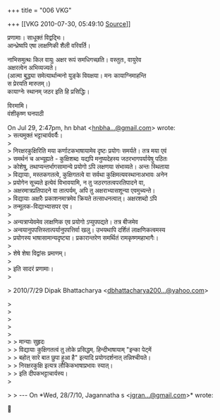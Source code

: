 +++
title = "006 VKG"

+++
[[VKG	2010-07-30, 05:49:10 [Source](https://groups.google.com/g/bvparishat/c/GpiTILzrroo)]]



प्रणामाः। साधूक्तं विद्वद्भिः।  
आन्ध्रेष्वपि एषा लाक्षणिकी शैली वरिवर्ति।

नाभिसमुत्थः किल वायुः अक्षर रूपं समधिगच्छति। वस्तुतः, वायुरेव  
अक्षरत्वेन अभिव्यज्यते।  
(आत्मा बु्द्ध्या समेत्यार्थान्मनो युङ्के विवक्षया। मनः कायाग्निमाहन्ति  
स प्रेरयति मारुतम्।)  
कायाग्नेः स्थानम् जठर इति हि प्रसिद्धिः।

विरमामि।  
वंशीकृष्ण घनपाठी

On Jul 29, 2:47pm, hn bhat \<[hnbha...@gmail.com]()\> wrote:  
\> सत्यमुक्तं भट्टाचार्यवर्यैः।  
\>  
\> निरक्षरकुक्षिरिति मया कर्णाटकभाषायामेव दृष्टः प्रयोगः समर्यते। तत्र मया एवं  
\> समर्थनं च अभ्यूह्यते - कुक्षिशब्दः यद्यपि मनुष्यदेहस्य जठरभागपर्यायेषु पठितः  
\> कोशेषु, तथाप्यन्तर्भागसामान्ये प्रयोगो ऽपि लक्षणया संभाव्यते। अन्तः स्थिताया  
\> विद्यायाः, मस्तकगतत्वे, कुक्षिगतत्वे वा सर्वथा कुक्षिमत्यवस्थानाअभावः अनेन  
\> प्रयोगेन सूच्यते इत्येवं विभावयामि, न तु जठरगतत्वपरतिपादने वा,  
\> अक्षरमात्रप्रतिपादने वा तात्पर्यम्, अपि तु अक्षराभ्यासशून्या एवमुच्यन्ते।  
\> विद्यायाः अक्षरैः प्रकाशनमात्रमेव क्रियते तत्साधनत्वात्। अक्षरशब्दो ऽपि  
\> तन्मूलक-विद्याभ्यासपर एव।  
\>  
\> अन्यत्राप्येवमेव लाक्षणिक एव प्रयोगो ऽप्युपपद्यते। तत्र बीजमेव  
\> अन्वयानुपपत्तिस्तात्पर्यानुपपत्तिर्वा खलु। उभयथापि दर्शितं लाक्षणिकत्वमस्य  
\> प्रयोगस्य भाषासामान्यदृष्ट्या। प्रकारान्तरेण समर्थितं रामकृष्णमहाभागैः।  
\>  
\> शेषे शेषा विद्वांसः प्रमाणम्।  
\>  
\> इति सादरं प्रणामाः।  
\>  

\> 2010/7/29 Dipak Bhattacharya \<[dbhattacharya200...@yahoo.com]()\>

  
\>  
\>  
\>  
\>  
\>  
\> \> मान्याः सुहृदः  
\> \> विद्यायाः कुक्षिगतत्वं तु लोके प्रसिद्धम्. हिन्दीभाषायाम् "इन्का पेट्में  
\> \> बहोत् सारे बात छुपा हुआ है" इत्यादि प्रयोगदर्शनात् तन्निश्चीयते।  
\> \> निरक्षरकुक्षि इत्यत्र लौकिकभाषाप्रभावः स्यात्।  
\> \> इति दीपकभट्टाचार्यस्य।  
\>  

\> \> --- On \*Wed, 28/7/10, Jagannatha s \<[jgran...@gmail.com]()\>\* wrote:



